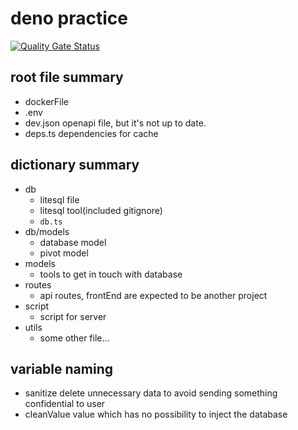 # deno practice
[![Quality Gate Status](https://sonarcloud.io/api/project_badges/measure?project=Eason0729_nsd&metric=alert_status)](https://sonarcloud.io/summary/new_code?id=Eason0729_nsd)

## root file summary

- dockerFile
- .env
- dev.json
  openapi file, but it's not up to date.
- deps.ts
  dependencies for cache

## dictionary summary

- db
  - litesql file
  - litesql tool(included gitignore)
  - `db.ts`
- db/models
  - database model
  - pivot model
- models
  - tools to get in touch with database
- routes
  - api routes,
    frontEnd are expected to be another project
- script
  - script for server
- utils
  - some other file...

## variable naming

- sanitize
  delete unnecessary data to avoid sending something confidential to user
- cleanValue
  value which has no possibility to inject the database
